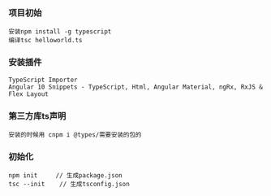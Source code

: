### 项目初始
    安装npm install -g typescript
    编译tsc helloworld.ts

### 安装插件
    TypeScript Importer
    Angular 10 Snippets - TypeScript, Html, Angular Material, ngRx, RxJS & Flex Layout

### 第三方库ts声明
    安装的时候用 cnpm i @types/需要安装的包的

### 初始化
    npm init     // 生成package.json
    tsc --init    // 生成tsconfig.json
